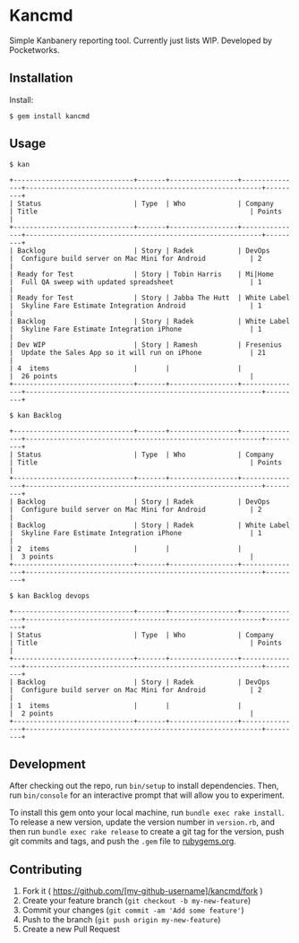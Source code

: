 # Kancmd

Simple Kanbanery reporting tool. Currently just lists WIP. Developed by Pocketworks.

## Installation

Install:

    $ gem install kancmd

## Usage

    $ kan
    
    +------------------------------+-------+-----------------+---------------+-----------------------------------------------------------+---------+
    | Status                       | Type  | Who             | Company       | Title                                                     | Points  |
    +------------------------------+-------+-----------------+---------------+-----------------------------------------------------------+---------+
    | Backlog                      | Story | Radek           | DevOps        |  Configure build server on Mac Mini for Android           | 2       |
    | Ready for Test               | Story | Tobin Harris    | Mi|Home       |  Full QA sweep with updated spreadsheet                   | 1       |
    | Ready for Test               | Story | Jabba The Hutt  | White Label   |  Skyline Fare Estimate Integration Android                | 1       |
    | Backlog                      | Story | Radek           | White Label   |  Skyline Fare Estimate Integration iPhone                 | 1       |
    | Dev WIP                      | Story | Ramesh          | Fresenius     |  Update the Sales App so it will run on iPhone            | 21      |   
    | 4  items                     |       |                 |               |  26 points                                                |
    +------------------------------+-------+-----------------+---------------+-----------------------------------------------------------+---------+
    
    $ kan Backlog
    
    +------------------------------+-------+-----------------+---------------+-----------------------------------------------------------+---------+
    | Status                       | Type  | Who             | Company       | Title                                                     | Points  |
    +------------------------------+-------+-----------------+---------------+-----------------------------------------------------------+---------+
    | Backlog                      | Story | Radek           | DevOps        |  Configure build server on Mac Mini for Android           | 2       |    
    | Backlog                      | Story | Radek           | White Label   |  Skyline Fare Estimate Integration iPhone                 | 1       |    
    | 2  items                     |       |                 |               |  3 points                                                 |
    +------------------------------+-------+-----------------+---------------+-----------------------------------------------------------+---------+
    
    $ kan Backlog devops
    
    +------------------------------+-------+-----------------+---------------+-----------------------------------------------------------+---------+
    | Status                       | Type  | Who             | Company       | Title                                                     | Points  |
    +------------------------------+-------+-----------------+---------------+-----------------------------------------------------------+---------+
    | Backlog                      | Story | Radek           | DevOps        |  Configure build server on Mac Mini for Android           | 2       |    
    | 1  items                     |       |                 |               |  2 points                                                 |
    +------------------------------+-------+-----------------+---------------+-----------------------------------------------------------+---------+
    
     
## Development

After checking out the repo, run `bin/setup` to install dependencies. Then, run `bin/console` for an interactive prompt that will allow you to experiment.

To install this gem onto your local machine, run `bundle exec rake install`. To release a new version, update the version number in `version.rb`, and then run `bundle exec rake release` to create a git tag for the version, push git commits and tags, and push the `.gem` file to [rubygems.org](https://rubygems.org).

## Contributing

1. Fork it ( https://github.com/[my-github-username]/kancmd/fork )
2. Create your feature branch (`git checkout -b my-new-feature`)
3. Commit your changes (`git commit -am 'Add some feature'`)
4. Push to the branch (`git push origin my-new-feature`)
5. Create a new Pull Request
